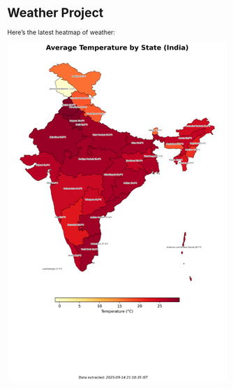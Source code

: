 # Weather Project

Here’s the latest heatmap of weather:

![India Heatmap](docs/assets/india_heatmap.png?v=C6E1F6)
